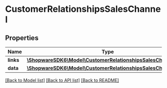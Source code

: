 # CustomerRelationshipsSalesChannel

## Properties
Name | Type | Description | Notes
------------ | ------------- | ------------- | -------------
**links** | [**\ShopwareSDK6\Model\CustomerRelationshipsSalesChannelLinks**](CustomerRelationshipsSalesChannelLinks.md) |  | [optional] 
**data** | [**\ShopwareSDK6\Model\CustomerRelationshipsSalesChannelData**](CustomerRelationshipsSalesChannelData.md) |  | [optional] 

[[Back to Model list]](../../README.md#documentation-for-models) [[Back to API list]](../../README.md#documentation-for-api-endpoints) [[Back to README]](../../README.md)

